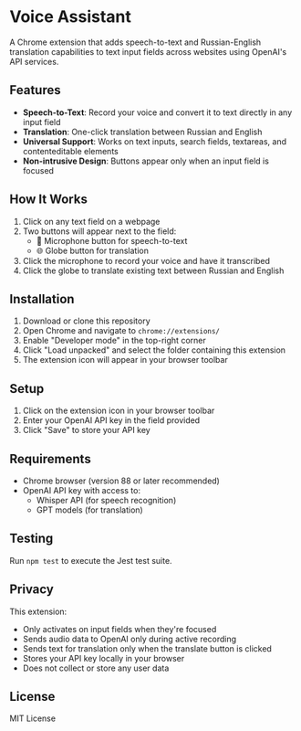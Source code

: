 # Voice Assistant

A Chrome extension that adds speech-to-text and Russian-English translation capabilities to text input fields across websites using OpenAI's API services.

## Features

- **Speech-to-Text**: Record your voice and convert it to text directly in any input field
- **Translation**: One-click translation between Russian and English
- **Universal Support**: Works on text inputs, search fields, textareas, and contenteditable elements
- **Non-intrusive Design**: Buttons appear only when an input field is focused

## How It Works

1. Click on any text field on a webpage
2. Two buttons will appear next to the field:
    - 🎤 Microphone button for speech-to-text
    - 🌐 Globe button for translation
3. Click the microphone to record your voice and have it transcribed
4. Click the globe to translate existing text between Russian and English

## Installation

1. Download or clone this repository
2. Open Chrome and navigate to `chrome://extensions/`
3. Enable "Developer mode" in the top-right corner
4. Click "Load unpacked" and select the folder containing this extension
5. The extension icon will appear in your browser toolbar

## Setup

1. Click on the extension icon in your browser toolbar
2. Enter your OpenAI API key in the field provided
3. Click "Save" to store your API key

## Requirements

- Chrome browser (version 88 or later recommended)
- OpenAI API key with access to:
    - Whisper API (for speech recognition)
    - GPT models (for translation)

## Testing

Run `npm test` to execute the Jest test suite.

## Privacy

This extension:
- Only activates on input fields when they're focused
- Sends audio data to OpenAI only during active recording
- Sends text for translation only when the translate button is clicked
- Stores your API key locally in your browser
- Does not collect or store any user data

## License

MIT License
